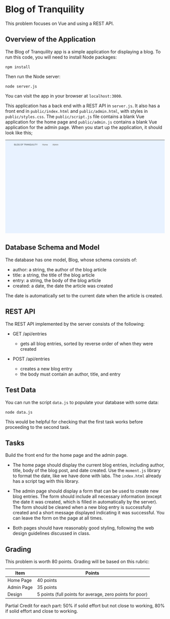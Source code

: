 # Blog of Tranquility

This problem focuses on Vue and using a REST API.

## Overview of the Application

The Blog of Tranquility app is a simple application for displaying a blog. To
run this code, you will need to install Node packages:

```
npm install
```

Then run the Node server:

```
node server.js
```

You can visit the app in your browser at `localhost:3000`.

This application has a back end with a REST API in `server.js`. It also has a
front end in `public/index.html` and `public/admin.html`, with styles in
`public/styles.css`. The `public/script.js` file contains a blank Vue
application for the home page and `public/admin.js` contains a blank Vue
application for the admin page. When you start up the application, it should
look like this;

![blog](images/blog.png)

## Database Schema and Model

The database has one model, Blog, whose schema consists of:

- author: a string, the author of the blog article
- title: a string, the title of the blog article
- entry: a string, the body of the blog article
- created: a date, the date the article was created

The date is automatically set to the current date when the article is created.

## REST API

The REST API implemented by the server consists of the following:

- GET /api/entries

  - gets all blog entries, sorted by reverse order of when they were created

- POST /api/entries

  - creates a new blog entry
  - the body must contain an author, title, and entry

## Test Data

You can run the script `data.js` to populate your database with some data:

```
node data.js
```

This would be helpful for checking that the first task works before proceeding
to the second task.

## Tasks

Build the front end for the home page and the admin page.

- The home page should display the current blog entries, including author,
  title, body of the blog post, and date created. Use the `moment.js` library to
  format the date, like we have done with labs. The `index.html` already has a
  script tag with this library.

- The admin page should display a form that can be used to create new blog
  entries. The form should include all necessary information (except the date it
  was created, which is filled in automatically by the server). The form should
  be cleared when a new blog entry is successfully created and a short message
  displayed indicating it was successful. You can leave the form on the page at
  all times.

- Both pages should have reasonably good styling, following the web design
  guidelines discussed in class.

## Grading

This problem is worth 80 points. Grading will be based on this rubric:

| Item       | Points                                                   |
| ---------- | -------------------------------------------------------- |
| Home Page  | 40 points                                                |
| Admin Page | 35 points                                                |
| Design     | 5 points (full points for average, zero points for poor) |

Partial Credit for each part: 50% if solid effort but not close to working, 80%
if solid effort and close to working.

